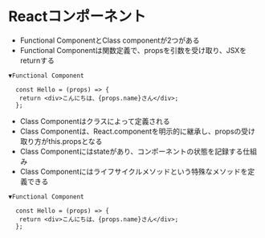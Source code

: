 # Reactコンポーネント
- Functional ComponentとClass componentが2つがある
- Functional Componentは関数定義で、propsを引数を受け取り、JSXをreturnする

```
▼Functional Component

  const Hello = (props) => {
   return <div>こんにちは、{props.name}さん</div>;
  };
```

- Class Componentはクラスによって定義される
- Class Componentは、React.componentを明示的に継承し、propsの受け取り方がthis.propsとなる
- Class Componentにはstateがあり、コンポーネントの状態を記録する仕組み
- Class Componentにはライフサイクルメソッドという特殊なメソッドを定義できる

```
▼Functional Component

  const Hello = (props) => {
   return <div>こんにちは、{props.name}さん</div>;
  };
```

